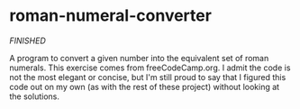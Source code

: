 # roman-numeral-converter

*FINISHED*

A program to convert a given number into the equivalent set of roman numerals. This exercise comes from freeCodeCamp.org. I admit the code is not the most elegant or concise, but I'm still proud to say that I figured this code out on my own (as with the rest of these project) without looking at the solutions.
